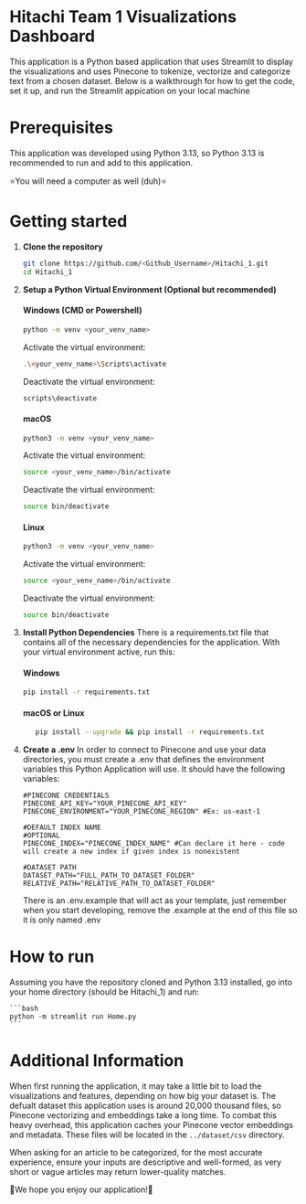 # Hitachi Team 1 Visualizations Dashboard
This application is a Python based application that uses Streamlit to display the visualizations and uses Pinecone to tokenize, vectorize and categorize text from a chosen dataset. Below is a walkthrough for how to get the code, set it up, and run the Streamlit appication on your local machine

# Prerequisites
This application was developed using Python 3.13, so Python 3.13 is recommended to run and add to this application. 

⭐You will need a computer as well (duh)⭐

# Getting started
1. **Clone the repository**
    ```bash
    git clone https://github.com/<Github_Username>/Hitachi_1.git
    cd Hitachi_1
    ```
2. **Setup a Python Virtual Environment (Optional but recommended)**
    #### Windows (CMD or Powershell)
    ```bash
    python -m venv <your_venv_name>
    ```
    Activate the virtual environment:
    ```bash
    .\<your_venv_name>\Scripts\activate
    ```
    Deactivate the virtual environment:
    ```bash
    scripts\deactivate
    ```
    
    #### macOS
    ```bash
    python3 -m venv <your_venv_name>
    ```
    Activate the virtual environment:
    ```bash
    source <your_venv_name>/bin/activate
    ```
    Deactivate the virtual environment:
    ```bash
    source bin/deactivate
    ```
    #### Linux
    ```bash
    python3 -m venv <your_venv_name>
    ```
    Activate the virtual environment:
    ```bash
    source <your_venv_name>/bin/activate
    ```
    Deactivate the virtual environment:
    ```bash
    source bin/deactivate
    ```
3. **Install Python Dependencies**
    There is a requirements.txt file that contains all of the necessary dependencies for the application. With your virtual environment active, run this:

    #### Windows
    ```bash
    pip install -r requirements.txt
    ```
    #### macOS or Linux
     ```bash
        pip install --upgrade && pip install -r requirements.txt
    ```
4. **Create a .env**
    In order to connect to Pinecone and use your data directories, you must create a .env that defines the environment variables this Python Application will use. It should have the following variables:

    ```
    #PINECONE CREDENTIALS
    PINECONE_API_KEY="YOUR_PINECONE_API_KEY"
    PINECONE_ENVIRONMENT="YOUR_PINECONE_REGION" #Ex: us-east-1

    #DEFAULT INDEX NAME
    #OPTIONAL
    PINECONE_INDEX="PINECONE_INDEX_NAME" #Can declare it here - code will create a new index if given index is nonexistent

    #DATASET PATH
    DATASET_PATH="FULL_PATH_TO_DATASET_FOLDER"
    RELATIVE_PATH="RELATIVE_PATH_TO_DATASET_FOLDER"
    ```
    There is an .env.example that will act as your template, just remember when you start developing, remove the .example at the end of this file so it is only named .env

# How to run
Assuming you have the repository cloned and Python 3.13 installed, go into your home directory (should be Hitachi_1) and run:

    ```bash
    python -m streamlit run Home.py
    ```

# Additional Information
When first running the application, it may take a little bit to load the visualizations and features, depending on how big your dataset is. The defualt dataset this application uses is around 20,000 thousand files, so Pinecone vectorizing and embeddings take a long time. To combat this heavy overhead, this application caches your Pinecone vector embeddings and metadata. These files will be located in the ```../dataset/csv``` directory.


When asking for an article to be categorized, for the most accurate experience, ensure your inputs are descriptive and well-formed, as very short or vague articles may return lower-quality matches. 


🌟We hope you enjoy our application!🌟
